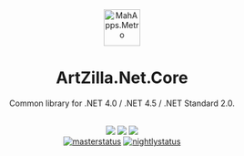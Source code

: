 <div align="center">
  <a href="https://github.com/RuBeArtZilla/ArtZilla.Net.Core"><img alt="MahApps.Metro" width="64" heigth="64" src="https://user-images.githubusercontent.com/2877529/45383954-7572aa80-b62e-11e8-89fb-b23701079130.png"></a>
  <h1>ArtZilla.Net.Core</h1>
  <p>Common library for .NET 4.0 / .NET 4.5 / .NET Standard 2.0.</p>
  <br />
  <a href="https://www.nuget.org/packages/ArtZilla.Net.Core"><img src="https://img.shields.io/nuget/dt/ArtZilla.Net.Core.svg"></a>
  <a href="https://www.nuget.org/packages/ArtZilla.Net.Core/"><img src="https://img.shields.io/nuget/v/ArtZilla.Net.Core.svg"></a>
  <a href="https://www.nuget.org/packages/ArtZilla.Net.Core/"><img src="https://img.shields.io/nuget/vpre/ArtZilla.Net.Core.svg?label=nuget-pre"></a>
  <br />
  <a href="http://az2.artzilla.name:8088/viewType.html?buildTypeId=ArtZillaNetCore_Master"><img alt="masterstatus" src="https://img.shields.io/teamcity/http/az2.artzilla.name:8088/e/ArtZillaNetCore_Master.svg?label=master"></a>
  <a href="http://az2.artzilla.name:8088/viewType.html?buildTypeId=ArtZillaNetCore_Nightly"><img alt="nightlystatus" src="https://img.shields.io/teamcity/http/az2.artzilla.name:8088/s/ArtZillaNetCore_Nightly.svg?label=nightly"></a>
  <br />
  <!-- uncomment later (issues count)-->
  <!--
  <a href="https://github.com/RuBeArtZilla/ArtZilla.Net.Core/issues"><img src="https://img.shields.io/github/issues-raw/RuBeArtZilla/ArtZilla.Net.Core.svg"></a>
  <a href="https://github.com/RuBeArtZilla/ArtZilla.Net.Coreo/issues"><img src="https://img.shields.io/github/issues-closed-raw/RuBeArtZilla/ArtZilla.Net.Core.svg"></a>
  <a href="https://github.com/RuBeArtZilla/ArtZilla.Net.Core/issues"><img src="https://img.shields.io/github/issues-pr-raw/RuBeArtZilla/ArtZilla.Net.Core.svg"></a>
  <a href="https://github.com/RuBeArtZilla/ArtZilla.Net.Core/issues"><img src="https://img.shields.io/github/issues-pr-closed-raw/RuBeArtZilla/ArtZilla.Net.Core.svg"></a>
  -->
</div>
